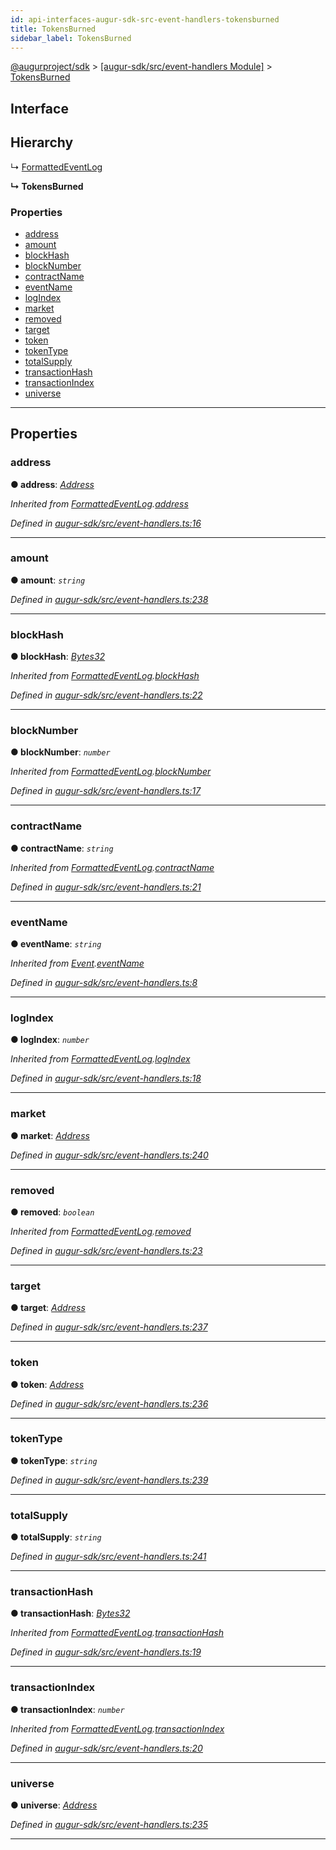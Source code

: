 ```yaml
---
id: api-interfaces-augur-sdk-src-event-handlers-tokensburned
title: TokensBurned
sidebar_label: TokensBurned
---
```


[@augurproject/sdk](api-readme.md) > [[augur-sdk/src/event-handlers Module]](api-modules-augur-sdk-src-event-handlers-module.md) > [TokensBurned](api-interfaces-augur-sdk-src-event-handlers-tokensburned.md)

## Interface

## Hierarchy

↳  [FormattedEventLog](api-interfaces-augur-sdk-src-event-handlers-formattedeventlog.md)

**↳ TokensBurned**

### Properties

* [address](api-interfaces-augur-sdk-src-event-handlers-tokensburned.md#address)
* [amount](api-interfaces-augur-sdk-src-event-handlers-tokensburned.md#amount)
* [blockHash](api-interfaces-augur-sdk-src-event-handlers-tokensburned.md#blockhash)
* [blockNumber](api-interfaces-augur-sdk-src-event-handlers-tokensburned.md#blocknumber)
* [contractName](api-interfaces-augur-sdk-src-event-handlers-tokensburned.md#contractname)
* [eventName](api-interfaces-augur-sdk-src-event-handlers-tokensburned.md#eventname)
* [logIndex](api-interfaces-augur-sdk-src-event-handlers-tokensburned.md#logindex)
* [market](api-interfaces-augur-sdk-src-event-handlers-tokensburned.md#market)
* [removed](api-interfaces-augur-sdk-src-event-handlers-tokensburned.md#removed)
* [target](api-interfaces-augur-sdk-src-event-handlers-tokensburned.md#target)
* [token](api-interfaces-augur-sdk-src-event-handlers-tokensburned.md#token)
* [tokenType](api-interfaces-augur-sdk-src-event-handlers-tokensburned.md#tokentype)
* [totalSupply](api-interfaces-augur-sdk-src-event-handlers-tokensburned.md#totalsupply)
* [transactionHash](api-interfaces-augur-sdk-src-event-handlers-tokensburned.md#transactionhash)
* [transactionIndex](api-interfaces-augur-sdk-src-event-handlers-tokensburned.md#transactionindex)
* [universe](api-interfaces-augur-sdk-src-event-handlers-tokensburned.md#universe)

---

## Properties

<a id="address"></a>

###  address

**● address**: *[Address](api-modules-augur-sdk-src-event-handlers-module.md#address)*

*Inherited from [FormattedEventLog](api-interfaces-augur-sdk-src-event-handlers-formattedeventlog.md).[address](api-interfaces-augur-sdk-src-event-handlers-formattedeventlog.md#address)*

*Defined in [augur-sdk/src/event-handlers.ts:16](https://github.com/AugurProject/augur/blob/1e1466f1d3/packages/augur-sdk/src/event-handlers.ts#L16)*

___
<a id="amount"></a>

###  amount

**● amount**: *`string`*

*Defined in [augur-sdk/src/event-handlers.ts:238](https://github.com/AugurProject/augur/blob/1e1466f1d3/packages/augur-sdk/src/event-handlers.ts#L238)*

___
<a id="blockhash"></a>

###  blockHash

**● blockHash**: *[Bytes32](api-modules-augur-sdk-src-event-handlers-module.md#bytes32)*

*Inherited from [FormattedEventLog](api-interfaces-augur-sdk-src-event-handlers-formattedeventlog.md).[blockHash](api-interfaces-augur-sdk-src-event-handlers-formattedeventlog.md#blockhash)*

*Defined in [augur-sdk/src/event-handlers.ts:22](https://github.com/AugurProject/augur/blob/1e1466f1d3/packages/augur-sdk/src/event-handlers.ts#L22)*

___
<a id="blocknumber"></a>

###  blockNumber

**● blockNumber**: *`number`*

*Inherited from [FormattedEventLog](api-interfaces-augur-sdk-src-event-handlers-formattedeventlog.md).[blockNumber](api-interfaces-augur-sdk-src-event-handlers-formattedeventlog.md#blocknumber)*

*Defined in [augur-sdk/src/event-handlers.ts:17](https://github.com/AugurProject/augur/blob/1e1466f1d3/packages/augur-sdk/src/event-handlers.ts#L17)*

___
<a id="contractname"></a>

###  contractName

**● contractName**: *`string`*

*Inherited from [FormattedEventLog](api-interfaces-augur-sdk-src-event-handlers-formattedeventlog.md).[contractName](api-interfaces-augur-sdk-src-event-handlers-formattedeventlog.md#contractname)*

*Defined in [augur-sdk/src/event-handlers.ts:21](https://github.com/AugurProject/augur/blob/1e1466f1d3/packages/augur-sdk/src/event-handlers.ts#L21)*

___
<a id="eventname"></a>

###  eventName

**● eventName**: *`string`*

*Inherited from [Event](api-interfaces-augur-sdk-src-event-handlers-event.md).[eventName](api-interfaces-augur-sdk-src-event-handlers-event.md#eventname)*

*Defined in [augur-sdk/src/event-handlers.ts:8](https://github.com/AugurProject/augur/blob/1e1466f1d3/packages/augur-sdk/src/event-handlers.ts#L8)*

___
<a id="logindex"></a>

###  logIndex

**● logIndex**: *`number`*

*Inherited from [FormattedEventLog](api-interfaces-augur-sdk-src-event-handlers-formattedeventlog.md).[logIndex](api-interfaces-augur-sdk-src-event-handlers-formattedeventlog.md#logindex)*

*Defined in [augur-sdk/src/event-handlers.ts:18](https://github.com/AugurProject/augur/blob/1e1466f1d3/packages/augur-sdk/src/event-handlers.ts#L18)*

___
<a id="market"></a>

###  market

**● market**: *[Address](api-modules-augur-sdk-src-event-handlers-module.md#address)*

*Defined in [augur-sdk/src/event-handlers.ts:240](https://github.com/AugurProject/augur/blob/1e1466f1d3/packages/augur-sdk/src/event-handlers.ts#L240)*

___
<a id="removed"></a>

###  removed

**● removed**: *`boolean`*

*Inherited from [FormattedEventLog](api-interfaces-augur-sdk-src-event-handlers-formattedeventlog.md).[removed](api-interfaces-augur-sdk-src-event-handlers-formattedeventlog.md#removed)*

*Defined in [augur-sdk/src/event-handlers.ts:23](https://github.com/AugurProject/augur/blob/1e1466f1d3/packages/augur-sdk/src/event-handlers.ts#L23)*

___
<a id="target"></a>

###  target

**● target**: *[Address](api-modules-augur-sdk-src-event-handlers-module.md#address)*

*Defined in [augur-sdk/src/event-handlers.ts:237](https://github.com/AugurProject/augur/blob/1e1466f1d3/packages/augur-sdk/src/event-handlers.ts#L237)*

___
<a id="token"></a>

###  token

**● token**: *[Address](api-modules-augur-sdk-src-event-handlers-module.md#address)*

*Defined in [augur-sdk/src/event-handlers.ts:236](https://github.com/AugurProject/augur/blob/1e1466f1d3/packages/augur-sdk/src/event-handlers.ts#L236)*

___
<a id="tokentype"></a>

###  tokenType

**● tokenType**: *`string`*

*Defined in [augur-sdk/src/event-handlers.ts:239](https://github.com/AugurProject/augur/blob/1e1466f1d3/packages/augur-sdk/src/event-handlers.ts#L239)*

___
<a id="totalsupply"></a>

###  totalSupply

**● totalSupply**: *`string`*

*Defined in [augur-sdk/src/event-handlers.ts:241](https://github.com/AugurProject/augur/blob/1e1466f1d3/packages/augur-sdk/src/event-handlers.ts#L241)*

___
<a id="transactionhash"></a>

###  transactionHash

**● transactionHash**: *[Bytes32](api-modules-augur-sdk-src-event-handlers-module.md#bytes32)*

*Inherited from [FormattedEventLog](api-interfaces-augur-sdk-src-event-handlers-formattedeventlog.md).[transactionHash](api-interfaces-augur-sdk-src-event-handlers-formattedeventlog.md#transactionhash)*

*Defined in [augur-sdk/src/event-handlers.ts:19](https://github.com/AugurProject/augur/blob/1e1466f1d3/packages/augur-sdk/src/event-handlers.ts#L19)*

___
<a id="transactionindex"></a>

###  transactionIndex

**● transactionIndex**: *`number`*

*Inherited from [FormattedEventLog](api-interfaces-augur-sdk-src-event-handlers-formattedeventlog.md).[transactionIndex](api-interfaces-augur-sdk-src-event-handlers-formattedeventlog.md#transactionindex)*

*Defined in [augur-sdk/src/event-handlers.ts:20](https://github.com/AugurProject/augur/blob/1e1466f1d3/packages/augur-sdk/src/event-handlers.ts#L20)*

___
<a id="universe"></a>

###  universe

**● universe**: *[Address](api-modules-augur-sdk-src-event-handlers-module.md#address)*

*Defined in [augur-sdk/src/event-handlers.ts:235](https://github.com/AugurProject/augur/blob/1e1466f1d3/packages/augur-sdk/src/event-handlers.ts#L235)*

___


